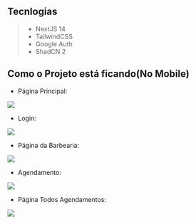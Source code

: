 ##  Tecnlogias
> * NextJS 14
> * TailwindCSS
> * Google Auth
> * ShadCN 2

## Como o Projeto está ficando(No Mobile)

- Página Principal:

<img src="./screens/dashboard.png" />

- Login:

<img src="./screens/login.png" />

- Página da Barbearia:

<img src="./screens/barberPage.png" />

- Agendamento:

<img src="./screens/booking.png" />

- Página Todos Agendamentos:

<img src="./screens/all-bookings.png" />